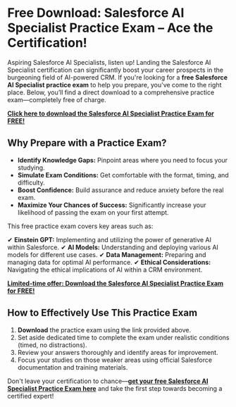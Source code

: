 # Free Download: Salesforce AI Specialist Practice Exam – Ace the Certification!

Aspiring Salesforce AI Specialists, listen up! Landing the Salesforce AI Specialist certification can significantly boost your career prospects in the burgeoning field of AI-powered CRM. If you're looking for a **free Salesforce AI Specialist practice exam** to help you prepare, you've come to the right place. Below, you’ll find a direct download to a comprehensive practice exam—completely free of charge.

[**Click here to download the Salesforce AI Specialist Practice Exam for FREE!**](https://udemywork.com/salesforce-ai-specialist-practice-exam)

## Why Prepare with a Practice Exam?

*   **Identify Knowledge Gaps:** Pinpoint areas where you need to focus your studying.
*   **Simulate Exam Conditions:** Get comfortable with the format, timing, and difficulty.
*   **Boost Confidence:** Build assurance and reduce anxiety before the real exam.
*   **Maximize Your Chances of Success:** Significantly increase your likelihood of passing the exam on your first attempt.

This free practice exam covers key areas such as:

✔ **Einstein GPT:** Implementing and utilizing the power of generative AI within Salesforce.
✔ **AI Models:** Understanding and deploying various AI models for different use cases.
✔ **Data Management:** Preparing and managing data for optimal AI performance.
✔ **Ethical Considerations:** Navigating the ethical implications of AI within a CRM environment.

[**Limited-time offer: Download the Salesforce AI Specialist Practice Exam for FREE!**](https://udemywork.com/salesforce-ai-specialist-practice-exam)

## How to Effectively Use This Practice Exam

1.  **Download** the practice exam using the link provided above.
2.  Set aside dedicated time to complete the exam under realistic conditions (timed, no distractions).
3.  Review your answers thoroughly and identify areas for improvement.
4.  Focus your studies on those weaker areas using official Salesforce documentation and training materials.

Don't leave your certification to chance—**[get your free Salesforce AI Specialist Practice Exam here](https://udemywork.com/salesforce-ai-specialist-practice-exam)** and take the first step towards becoming a certified expert!
